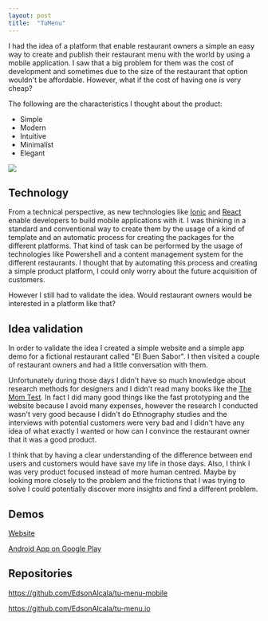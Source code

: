 ```yaml
---
layout: post
title:  "TuMenu"
---
```


I had the idea of a platform that enable restaurant owners a simple an easy way to create and publish their restaurant menu with the world by using a mobile application. I saw that a big problem for them was the cost of development and sometimes due to the size of the restaurant that option wouldn't be affordable. However, what if the cost of having one is very cheap?

The following are the characteristics I thought about the product:
- Simple
- Modern
- Intuitive
- Minimalist
- Elegant

<div class="image-container">
    <img src="{{ "/assets/tumenu.webp" }}" />
</div>

## Technology

From a technical perspective, as new technologies like <a href="https://ionicframework.com/" target="_blank">Ionic</a> and <a href="https://facebook.github.io/react-native/" target="_blank">React</a> enable developers to build mobile applications with it. I was thinking in a standard and conventional way to create them by the usage of a kind of template and an automatic process for creating the packages for the different platforms. That kind of task can be performed by the usage of technologies like Powershell and a content management system for the different restaurants. I thought that by automating this process and creating a simple product platform, I could only worry about the future acquisition of customers.

However I still had to validate the idea. Would restaurant owners would be interested in a platform like that?

## Idea validation

In order to validate the idea I created a simple website and a simple app demo for a fictional restaurant called "El Buen Sabor". I then visited a couple of restaurant owners and had a little conversation with them. 

Unfortunately during those days I didn't have so much knowledge about research methods for designers and I didn't read many books like the <a href="http://momtestbook.com/" target="_blank">The Mom Test</a>. In fact I did many good things like the fast prototyping and the website because I avoid many expenses, however the research I conducted wasn't very good because I didn't do Ethnography studies and the interviews with potential customers were very bad and I didn't have any idea of what exactly I wanted or how can I convince the restaurant owner that it was a good product.

I think that by having a clear understanding of the difference between end users and customers would have save my life in those days. Also, I think I was very product focused instead of more human centred. Maybe by looking more closely to the problem and the frictions that I was trying to solve I could potentially discover more insights and find a different problem.

## Demos

<a href="http://tumenu.azurewebsites.net/" target="_blank">Website</a>

<a href="https://play.google.com/store/apps/details?id=com.ionicframework.mp3grabbyandroid111954" target="_blank">Android App on Google Play</a>

## Repositories

<a href="https://github.com/EdsonAlcala/tu-menu-mobile" target="_blank">https://github.com/EdsonAlcala/tu-menu-mobile</a>

<a href="https://github.com/EdsonAlcala/tu-menu.io" target="_blank">https://github.com/EdsonAlcala/tu-menu.io</a>

